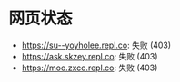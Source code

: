 # 网页状态
- https://su--yoyholee.repl.co: 失败 (403)
- https://ask.skzey.repl.co: 失败 (403)
- https://moo.zxco.repl.co: 失败 (403)
